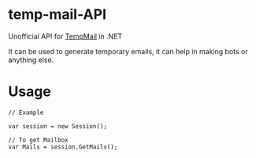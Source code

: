 # temp-mail-API
Unofficial API for [TempMail](https://temp-mail.org) in .NET

It can be used to generate temporary emails, it can help in making bots or anything else.

# Usage
```
// Example

var session = new Session();

// To get Mailbox
var Mails = session.GetMails();
```
